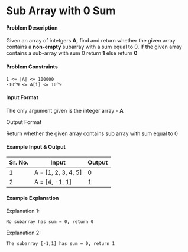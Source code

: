 # Sub Array with 0 Sum

#### Problem Description

Given an array of intetgers **A,** find and return whether the given array contains a **non-empty** subarray with a sum equal to 0. If the given array contains a sub-array with sum 0 return **1** else return **0**

#### Problem Constraints

```
1 <= |A| <= 100000
-10^9 <= A[i] <= 10^9
```

#### Input Format

The only argument given is the integer array - **A**

Output Format

Return whether the given array contains sub array with sum equal to 0

#### **Example Input & Output**

| Sr. No. | Input               | Output |
| ------- | ------------------- | ------ |
| 1       | A = [1, 2, 3, 4, 5] | 0      |
| 2       | A = [4, -1, 1]      | 1      |

#### Example Explanation

Explanation 1:

```
No subarray has sum = 0, return 0
```

Explanation 2:

```
The subarray [-1,1] has sum = 0, return 1
```

